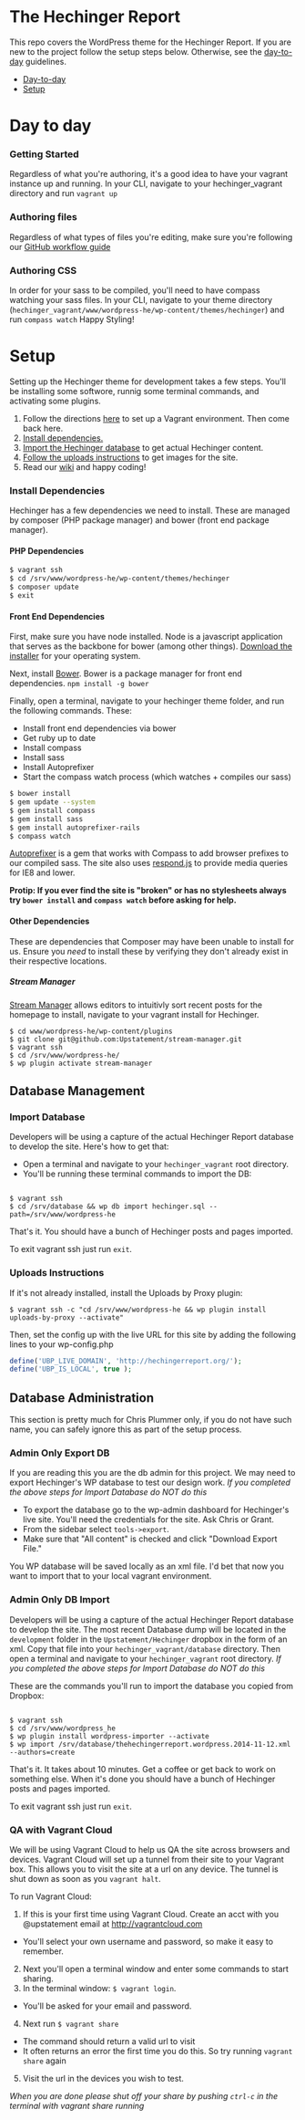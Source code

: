 The Hechinger Report
====================

This repo covers the WordPress theme for the Hechinger Report. If you are new to the project follow the setup steps below. Otherwise, see the [day-to-day](#day-to-day) guidelines.

- [Day-to-day](#day-to-day)
- [Setup](#setup)
 
# Day to day

### Getting Started
Regardless of what you're authoring, it's a good idea to have your vagrant instance up and running.
In your CLI, navigate to your hechinger_vagrant directory and run `vagrant up`

### Authoring files
Regardless of what types of files you're editing, make sure you're following our [GitHub workflow guide](https://github.com/Upstatement/public-wiki/wiki/GitHub-Workflow)

### Authoring CSS
In order for your sass to be compiled, you'll need to have compass watching your sass files.
In your CLI, navigate to your theme directory (`hechinger_vagrant/www/wordpress-he/wp-content/themes/hechinger`) and run `compass watch`
Happy Styling!

# Setup

Setting up the Hechinger theme for development takes a few steps. You'll be installing some softwore, runnig some terminal commands, and activating some plugins.

1. Follow the directions [here](https://github.com/Upstatement/hechinger_vagrant) to set up a Vagrant environment. Then come back here.
1. [Install dependencies.](#install-dependencies)
1. [Import the Hechinger database](#import-database) to get actual Hechinger content.
1. [Follow the uploads instructions](#uploads-instructions) to get images for the site.
1. Read our [wiki](https://github.com/Upstatement/hechinger/wiki) and happy coding!


### Install Dependencies

Hechinger has a few dependencies we need to install. These are managed by composer (PHP package manager) and bower (front end package manager).

#### PHP Dependencies

```bash
$ vagrant ssh
$ cd /srv/www/wordpress-he/wp-content/themes/hechinger
$ composer update
$ exit
```

#### Front End Dependencies

First, make sure you have node installed. Node is a javascript application that serves as the backbone for bower (among other things).
[Download the installer](http://nodejs.org/download/) for your operating system.

Next, install [Bower](http://bower.io/). Bower is a package manager for front end dependencies.
`npm install -g bower`

Finally, open a terminal, navigate to your hechinger theme folder, and run the following commands.
These:
- Install front end dependencies via bower
- Get ruby up to date
- Install compass
- Install sass
- Install Autoprefixer
- Start the compass watch process (which watches + compiles our sass)

```bash
$ bower install
$ gem update --system
$ gem install compass
$ gem install sass
$ gem install autoprefixer-rails
$ compass watch
```

[Autoprefixer](https://github.com/postcss/autoprefixer) is a gem that works with Compass to add browser prefixes to our compiled sass.
The site also uses [respond.js](https://github.com/scottjehl/Respond) to provide media queries for IE8 and lower.

**Protip: If you ever find the site is "broken" or has no stylesheets always try `bower install` and `compass watch` before asking for help.**

#### Other Dependencies
These are dependencies that Composer may have been unable to install for us. Ensure you *need* to install these by verifying they don't already exist in their respective locations.

##### Stream Manager

[Stream Manager](http://github.com/Upstatement/Stream-Manager) allows editors to intuitivly sort recent posts for the homepage to install, navigate to your vagrant install for Hechinger.

```
$ cd www/wordpress-he/wp-content/plugins
$ git clone git@github.com:Upstatement/stream-manager.git
$ vagrant ssh
$ cd /srv/www/wordpress-he/
$ wp plugin activate stream-manager
```

## Database Management

### Import Database

Developers will be using a capture of the actual Hechinger Report database to develop the site. Here's how to get that:

- Open a terminal and navigate to your `hechinger_vagrant` root directory.
- You'll be running these terminal commands to import the DB:

```

$ vagrant ssh
$ cd /srv/database && wp db import hechinger.sql --path=/srv/www/wordpress-he

```

That's it. You should have a bunch of Hechinger posts and pages imported.

To exit vagrant ssh just run `exit`.

### Uploads Instructions

If it's not already installed, install the Uploads by Proxy plugin:
```
$ vagrant ssh -c "cd /srv/www/wordpress-he && wp plugin install uploads-by-proxy --activate"
```
Then, set the config up with the live URL for this site by adding the following lines to your wp-config.php
```php
define('UBP_LIVE_DOMAIN', 'http://hechingerreport.org/');
define('UBP_IS_LOCAL', true );
```

## Database Administration

This section is pretty much for Chris Plummer only, if you do not have such name, you can safely ignore this as part of the setup process.

### Admin Only Export DB

If you are reading this you are the db admin for this project. We may need to export Hechinger's WP database to test our design work. _If you completed the above steps for Import Database do NOT do this_

- To export the database go to the wp-admin dashboard for Hechinger's live site. You'll need the credentials for the site. Ask Chris or Grant.
- From the sidebar select `tools->export`.
- Make sure that "All content" is checked and click "Download Export File."

You WP database will be saved locally as an xml file. I'd bet that now you want to import that to your local vagrant environment.

### Admin Only DB Import

Developers will be using a capture of the actual Hechinger Report database to develop the site. The most recent Database dump will be located in the `development` folder in the `Upstatement/Hechinger` dropbox in the form of an xml. Copy that file into your `hechinger_vagrant/database` directory. Then open a terminal and navigate to your `hechinger_vagrant` root directory. _If you completed the above steps for Import Database do NOT do this_

These are the commands you'll run to import the database you copied from Dropbox:

```shell

$ vagrant ssh
$ cd /srv/www/wordpress_he
$ wp plugin install wordpress-importer --activate
$ wp import /srv/database/thehechingerreport.wordpress.2014-11-12.xml --authors=create

```

That's it. It takes about 10 minutes. Get a coffee or get back to work on something else. When it's done you should have a bunch of Hechinger posts and pages imported.

To exit vagrant ssh just run `exit`.

### QA with Vagrant Cloud

We will be using Vagrant Cloud to help us QA the site across browsers and devices. Vagrant Cloud will set up a tunnel from their site to your Vagrant box. This allows you to visit the site at a url on any device. The tunnel is shut down as soon as you `vagrant halt`.

To run Vagrant Cloud:

1. If this is your first time using Vagrant Cloud. Create an acct with you @upstatement email at http://vagrantcloud.com
 - You'll select your own username and password, so make it easy to remember.
2. Next you'll open a terminal window and enter some commands to start sharing.
3. In the terminal window: `$ vagrant login`.
 - You'll be asked for your email and password.
4. Next run `$ vagrant share`
 - The command should return a valid url to visit
 - It often returns an error the first time you do this. So try running `vagrant share` again
5. Visit the url in the devices you wish to test.

_When you are done please shut off your share by pushing `ctrl-c` in the terminal with vagrant share running_
